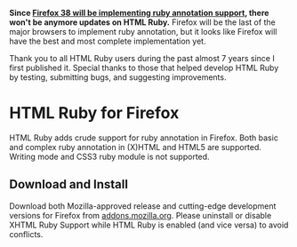**Since [Firefox 38 will be implementing ruby annotation support](https://developer.mozilla.org/en-US/docs/Web/HTML/Element/ruby), there won't be anymore updates on HTML Ruby.** Firefox will be the last of the major browsers to implement ruby annotation, but it looks like Firefox will have the best and most complete implementation yet. 

Thank you to all HTML Ruby users during the past almost 7 years since I first published it. Special thanks to those that helped develop HTML Ruby by testing, submitting bugs, and suggesting improvements.

HTML Ruby for Firefox
================

HTML Ruby adds crude support for ruby annotation in Firefox. Both basic and complex ruby annotation in (X)HTML and HTML5 are supported. Writing mode and CSS3 ruby module is not supported.

Download and Install
---------------------
Download both Mozilla-approved release and cutting-edge development versions for Firefox from [addons.mozilla.org](https://addons.mozilla.org/firefox/addon/html-ruby/). Please uninstall or disable XHTML Ruby Support while HTML Ruby is enabled (and vice versa) to avoid conflicts.
